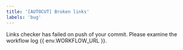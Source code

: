 ```yaml
---
title: '[AUTOCUT] Broken links'
labels: 'bug'
---
```


Links checker has failed on push of your commit.
Please examine the workflow log {{ env.WORKFLOW_URL }}.
